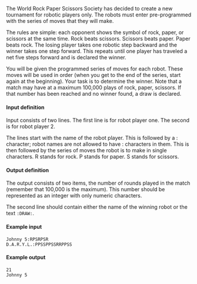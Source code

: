 The World Rock Paper Scissors Society has decided to create a new tournament for robotic players only. The robots must enter pre-programmed with the series of moves that they will make.

The rules are simple: each opponent shows the symbol of rock, paper, or scissors at the same time. Rock beats scissors. Scissors beats paper. Paper beats rock. The losing player takes one robotic step backward and the winner takes one step forward. This repeats until one player has traveled a net five steps forward and is declared the winner.

You will be given the programmed series of moves for each robot. These moves will be used in order (when you get to the end of the series, start again at the beginning). Your task is to determine the winner. Note that a match may have at a maximum 100,000 plays of rock, paper, scissors. If that number has been reached and no winner found, a draw is declared.

#### Input definition

Input consists of two lines. The first line is for robot player one. The second is for robot player 2.

The lines start with the name of the robot player. This is followed by a : character; robot names are not allowed to have : characters in them. This is then followed by the series of moves the robot is to make in single characters. R stands for rock. P stands for paper. S stands for scissors.

#### Output definition

The output consists of two items, the number of rounds played in the match (remember that 100,000 is the maximum). This number should be represented as an integer with only numeric characters.

The second line should contain either the name of the winning robot or the text `:DRAW:`.

#### Example input

```
Johnny 5:RPSRPSR
D.A.R.Y.L.:PPSSPPSSRRPPSS
```

#### Example output

```
21
Johnny 5
```